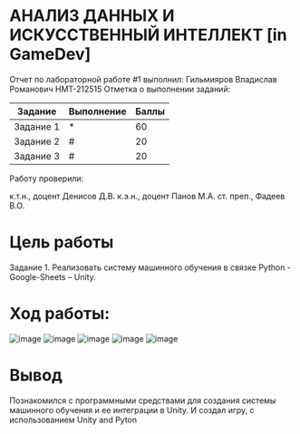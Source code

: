 # АНАЛИЗ ДАННЫХ И ИСКУССТВЕННЫЙ ИНТЕЛЛЕКТ [in GameDev]

Отчет по лабораторной работе #1 выполнил:
Гильмияров Владислав Романович
НМТ-212515 Отметка о выполнении заданий:

| Задание | Выполнение | Баллы |
| ------ | ------ | ------ |
| Задание 1 | * | 60 |
| Задание 2 | # | 20 |
| Задание 3 | # | 20 |


Работу проверили:

к.т.н., доцент Денисов Д.В.
к.э.н., доцент Панов М.А.
ст. преп., Фадеев В.О.

# Цель работы
Задание 1.
Реализовать систему машинного обучения в связке Python - Google-Sheets – Unity.

# Ход работы:
![image](https://user-images.githubusercontent.com/114394198/197396869-ac504a99-b365-49dd-9941-617db45dbec2.png)
![image](https://user-images.githubusercontent.com/114394198/197396882-c8862019-e663-416f-bee0-382ec604a646.png)
![image](https://user-images.githubusercontent.com/114394198/197396894-f9cd8a38-1187-44ce-8992-3c5225827aa7.png)
![image](https://user-images.githubusercontent.com/114394198/197396899-23846616-58bf-4dec-8c75-8b09ce81c607.png)
![image](https://user-images.githubusercontent.com/114394198/197396905-4766eabe-2136-4c5b-a93c-3e20ac1a3820.png)

# Вывод
Познакомился с программными средствами для создания системы машинного обучения и ее интеграции в Unity. И создал игру, с использованием Unity and Pyton
